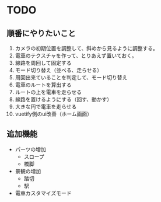# TODO

## 順番にやりたいこと

1. カメラの初期位置を調整して、斜めから見るように調整する。
1. 電車のテクスチャを作って、とりあえず置いておく。
1. 線路を周回して固定する
1. モード切り替え（並べる、走らせる）
1. 周回出来ていることを判定して、モード切り替え
1. 電車のルートを算出する
1. ルートの上を電車を走らせる
1. 線路を置けるようにする（回す、動かす）
1. 大きな円で電車を走らせる
1. vuetify側のui改善（ホーム画面）

## 追加機能

- パーツの増加
  - スロープ
  - 橋脚
- 景観の増加
  - 踏切
  - 駅
- 電車カスタマイズモード
